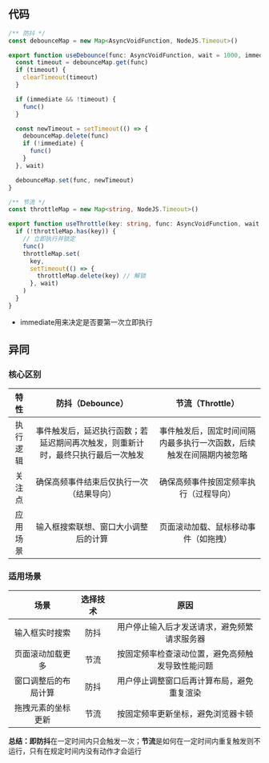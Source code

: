 ## 代码

```ts
/** 防抖 */
const debounceMap = new Map<AsyncVoidFunction, NodeJS.Timeout>()

export function useDebounce(func: AsyncVoidFunction, wait = 1000, immediate = false) {
  const timeout = debounceMap.get(func)
  if (timeout) {
    clearTimeout(timeout)
  }

  if (immediate && !timeout) {
    func()
  }

  const newTimeout = setTimeout(() => {
    debounceMap.delete(func)
    if (!immediate) {
      func()
    }
  }, wait)

  debounceMap.set(func, newTimeout)
}

/** 节流 */
const throttleMap = new Map<string, NodeJS.Timeout>()

export function useThrottle(key: string, func: AsyncVoidFunction, wait = 1000) {
  if (!throttleMap.has(key)) {
    // 立即执行并锁定
    func()
    throttleMap.set(
      key,
      setTimeout(() => {
        throttleMap.delete(key) // 解锁
      }, wait)
    )
  }
}
```

* immediate用来决定是否要第一次立即执行



## 异同

### 核心区别

|   特性   |                       防抖（Debounce）                       |                       节流（Throttle）                       |
| :------: | :----------------------------------------------------------: | :----------------------------------------------------------: |
| 执行逻辑 | 事件触发后，延迟执行函数；若延迟期间再次触发，则重新计时，最终只执行最后一次触发 | 事件触发后，固定时间间隔内最多执行一次函数，后续触发在间隔期内被忽略 |
|  关注点  |           确保高频事件结束后仅执行一次（结果导向）           |            确保高频事件按固定频率执行（过程导向）            |
| 应用场景 |             输入框搜索联想、窗口大小调整后的计算             |             页面滚动加载、鼠标移动事件（如拖拽）             |

### 适用场景

|         场景         | 选择技术 |                       原因                       |
| :------------------: | :------: | :----------------------------------------------: |
|    输入框实时搜索    |   防抖   |   用户停止输入后才发送请求，避免频繁请求服务器   |
|   页面滚动加载更多   |   节流   | 按固定频率检查滚动位置，避免高频触发导致性能问题 |
| 窗口调整后的布局计算 |   防抖   |    用户停止调整窗口后再计算布局，避免重复渲染    |
|  拖拽元素的坐标更新  |   节流   |        按固定频率更新坐标，避免浏览器卡顿        |

**总结：**即**防抖**在一定时间内只会触发一次；**节流**是如何在一定时间内重复触发则不运行，只有在规定时间内没有动作才会运行
